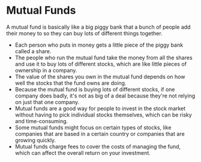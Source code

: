 # Mutual Funds

A mutual fund is basically like a big piggy bank that a bunch of people add their money to so they can buy lots of different things together.

- Each person who puts in money gets a little piece of the piggy bank called a share.
- The people who run the mutual fund take the money from all the shares and use it to buy lots of different stocks, which are like little pieces of ownership in a company.
- The value of the shares you own in the mutual fund depends on how well the stocks that the fund owns are doing.
- Because the mutual fund is buying lots of different stocks, if one company does badly, it's not as big of a deal because they're not relying on just that one company.
- Mutual funds are a good way for people to invest in the stock market without having to pick individual stocks themselves, which can be risky and time-consuming.
- Some mutual funds might focus on certain types of stocks, like companies that are based in a certain country or companies that are growing quickly.
- Mutual funds charge fees to cover the costs of managing the fund, which can affect the overall return on your investment.
